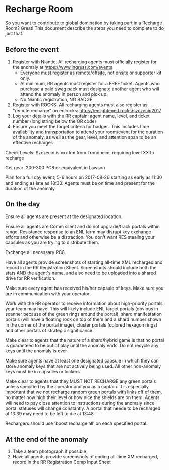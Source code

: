 # Recharge Room

So you want to contribute to global domination by taking part in a Recharge Room? Great! This document describe the steps you need to complete to do just that.

## Before the event

1. Register with Niantic. All recharging agents must officially register for the anomaly at https://www.ingress.com/events
	- Everyone must register as remote/offsite, not onsite or supporter kit only.
	- At minimum, RR agents must register for a FREE ticket. Agents who purchase a paid swag pack must designate another agent who will attend the anomaly in person and pick up.
	- No Niantic registration, NO BADGE
2. Register with ROCKS. All recharging agents must also register as "remote recharge" on enlrocks: https://enlightened.rocks/szczecin2017
3. Log your details with the RR captain: agent name, level, and ticket number (long string below the QR code)
4. Ensure you meet the target criteria for badges. This includes time availability and transportation to attend your room/event for the duration of the anomaly, as well as the gear, level, and attention span to be an effective recharger.

Check Levels: Szczecin is xxx km from Trondheim, requiring level XX to recharge

Get gear: 200-300 PC8 or equivalent in Lawson

Plan for a full day event; 5-6 hours on 2017-08-26 starting as early as 11:30 and ending as late as 18:30. Agents must be on time and present for the duration of the anomaly.

## On the day

Ensure all agents are present at the designated location.

Ensure all agents are Comm silent and do not upgrade/frack portals within range. Resistance response to an ENL farm may disrupt key exchange efforts and otherwise be a distraction. You don't want RES stealing your capsules as you are trying to distribute them.

Exchange all necessary PC8.

Have all agents provide screenshots of starting all-time XML recharged and record in the RR Registration Sheet. Screenshots should include both the stats AND the agent's name, and also need to be uploaded into a shared drive for RR verification.

Make sure every agent has received his/her capsule of keys. Make sure you are in communication with your operator.

Work with the RR operator to receive information about high-priority portals your team may have. This will likely include ENL target portals (obvious in scanner because of the green rings around the portal), shard manifestation portals (will have a floating rock on top of them and a shard number shown in the corner of the portal image), cluster portals (colored hexagon rings) and other portals of strategic significance.

Make clear to agents that the nature of a shard/hybrid game is that no portal is guaranteed to be out of play until the anomaly ends. Do not recycle any keys until the anomaly is over

Make sure agents have at least one designated capsule in which they can store anomaly keys that are not actively being used. All other non-anomaly keys must be in capsules or lockers.

Make clear to agents that they MUST NOT RECHARGE any green portals unless specified by the operator and you as a captain. It is especially important that we not recharge random green portals with links off of them, no matter how high their level or how nice the shields are on them. Agents will need to pay close attention to instructions during the anomaly since portal statuses will change constantly. A portal that neede to be recharged at 13:39 may need to be left to die at 13:48

Rechargers should use 'boost recharge all' on each specified portal.

## At the end of the anomaly

1. Take a team photograph if possible
2. Have all agents provide screenshots of ending all-time XM recharged, record in the RR Registration Comp Input Sheet